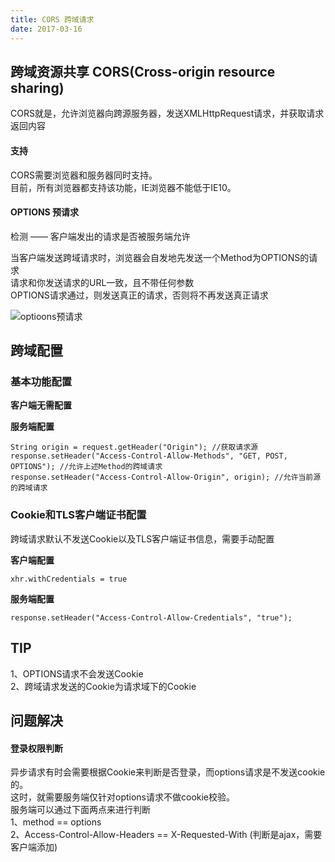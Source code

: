 ```yaml
---
title: CORS 跨域请求
date: 2017-03-16
---
```


## 跨域资源共享 CORS(Cross-origin resource sharing)

CORS就是，允许浏览器向跨源服务器，发送XMLHttpRequest请求，并获取请求返回内容

<!-- more -->

#### 支持

CORS需要浏览器和服务器同时支持。  
目前，所有浏览器都支持该功能，IE浏览器不能低于IE10。

#### OPTIONS 预请求
检测 —— 客户端发出的请求是否被服务端允许

当客户端发送跨域请求时，浏览器会自发地先发送一个Method为OPTIONS的请求  
请求和你发送请求的URL一致，且不带任何参数  
OPTIONS请求通过，则发送真正的请求，否则将不再发送真正请求  

![optioons预请求](https://haitao.nosdn5.127.net/1489652433458options.jpg?imageView "optioons预请求")

## 跨域配置

### 基本功能配置

**客户端无需配置**

**服务端配置**

    String origin = request.getHeader("Origin"); //获取请求源
    response.setHeader("Access-Control-Allow-Methods", "GET, POST, OPTIONS"); //允许上述Method的跨域请求
    response.setHeader("Access-Control-Allow-Origin", origin); //允许当前源的跨域请求


### Cookie和TLS客户端证书配置
跨域请求默认不发送Cookie以及TLS客户端证书信息，需要手动配置  

**客户端配置**

    xhr.withCredentials = true

**服务端配置**

    response.setHeader("Access-Control-Allow-Credentials", "true");


## TIP

1、OPTIONS请求不会发送Cookie  
2、跨域请求发送的Cookie为请求域下的Cookie


## 问题解决
#### 登录权限判断
异步请求有时会需要根据Cookie来判断是否登录，而options请求是不发送cookie的。  
这时，就需要服务端仅针对options请求不做cookie校验。  
服务端可以通过下面两点来进行判断  
1、method == options  
2、Access-Control-Allow-Headers == X-Requested-With (判断是ajax，需要客户端添加)
